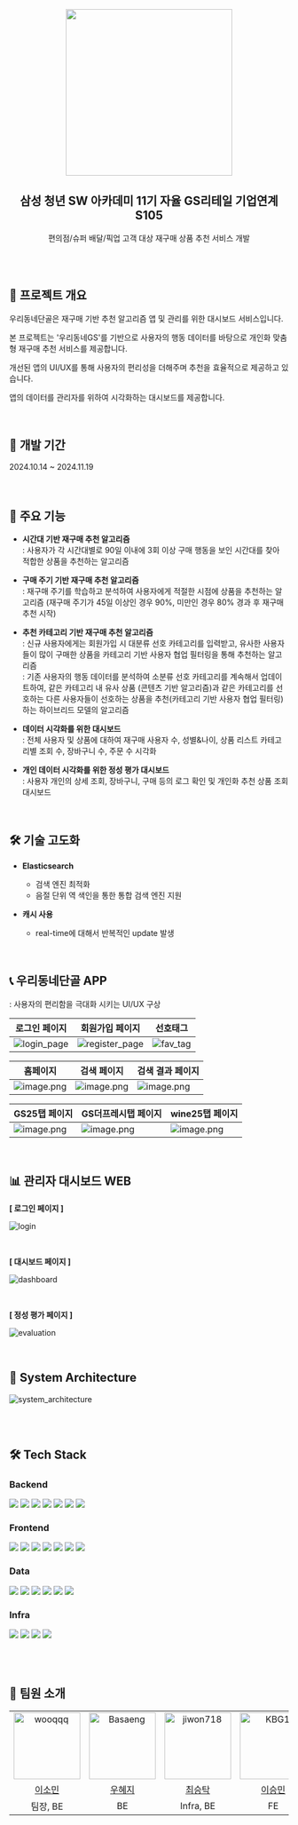 <div align="center">

<img width="300px" src="https://github.com/user-attachments/assets/679132d6-1ed9-4522-9d33-afbc5db6f868" />

<br>

<h2>삼성 청년 SW 아카데미 11기 자율 GS리테일 기업연계 S105</h2>

<p>
    편의점/슈퍼 배달/픽업 고객 대상 재구매 상품 추천 서비스 개발
</p>

<br/>
<br/>

</div>


<div>


## 🎈 프로젝트 개요

우리동네단골은 재구매 기반 추천 알고리즘 앱 및 관리를 위한 대시보드 서비스입니다.  

본 프로젝트는 '우리동네GS'를 기반으로 사용자의 행동 데이터를 바탕으로 개인화 맞춤형 재구매 추천 서비스를 제공합니다.    

개선된 앱의 UI/UX를 통해 사용자의 편리성을 더해주며 추천을 효율적으로 제공하고 있습니다.

앱의 데이터를 관리자를 위하여 시각화하는 대시보드를 제공합니다.

<br/>


<h2>📅 개발 기간</h2>
 2024.10.14 ~ 2024.11.19  
 
</div>


</div>

<br/>
<br/>

<!-- 기술 스택 -->



## 📌 주요 기능

- **시간대 기반 재구매 추천 알고리즘**  
: 사용자가 각 시간대별로 90일 이내에 3회 이상 구매 행동을 보인 시간대를 찾아 적합한 상품을 추천하는 알고리즘  

- **구매 주기 기반 재구매 추천 알고리즘**  
: 재구매 주기를 학습하고 분석하여 사용자에게 적절한 시점에 상품을 추천하는 알고리즘 (재구매 주기가 45일 이상인 경우 90%, 미만인 경우 80% 경과 후 재구매 추천 시작)  

- **추천 카테고리 기반 재구매 추천 알고리즘**  
: 신규 사용자에게는 회원가입 시 대분류 선호 카테고리를 입력받고, 유사한 사용자들이 많이 구매한 상품을 카테고리 기반 사용자 협업 필터링을 통해 추천하는 알고리즘  
: 기존 사용자의 행동 데이터를 분석하여 소분류 선호 카테고리를 계속해서 업데이트하여, 같은 카테고리 내 유사 상품 (콘텐츠 기반 알고리즘)과 같은 카테고리를 선호하는 다른 사용자들이 선호하는 상품을 추천(카테고리 기반 사용자 협업 필터링)하는 하이브리드 모델의 알고리즘  

- **데이터 시각화를 위한 대시보드**  
: 전체 사용자 및 상품에 대하여 재구매 사용자 수, 성별&나이, 상품 리스트 카테고리별 조회 수, 장바구니 수, 주문 수 시각화  

- **개인 데이터 시각화를 위한 정성 평가 대시보드**  
: 사용자 개인의 상세 조회, 장바구니, 구매 등의 로그 확인 및 개인화 추천 상품 조회 대시보드

<br/>

## 🛠 기술 고도화

- **Elasticsearch**

  - 검색 엔진 최적화
  - 음절 단위 역 색인을 통한 통합 검색 엔진 지원

- **캐시 사용**

  - real-time에 대해서 반복적인 update 발생

<br/>

## 📞 우리동네단골 APP
  
  : 사용자의 편리함을 극대화 시키는 UI/UX 구상

| 로그인 페이지                        | 회원가입 페이지                             | 선호태그                                |
| ------------------------------------ | ------------------------------------------- | --------------------------------------- |
| ![login_page](https://github.com/user-attachments/assets/5e552aec-1247-404f-93eb-9c90308a6654) | ![register_page](https://github.com/user-attachments/assets/be5e5b37-10d8-4c15-be3f-7136b398623d) | ![fav_tag](https://github.com/user-attachments/assets/a59fbf80-3e3f-45ca-8ac7-0cebfde81fee) |  

| 홈페이지                             | 검색 페이지                                 | 검색 결과 페이지                        |
| ------------------------------------ | ------------------------------------------- | --------------------------------------- |
| ![image.png](https://github.com/user-attachments/assets/4c163add-73d3-4412-a49c-663d29c65c70) | ![image.png](https://github.com/user-attachments/assets/d5870256-8b98-48e9-8781-63421d62cabd) | ![image.png](https://github.com/user-attachments/assets/94e28acc-01c7-403a-bf5e-874b31fc8b97) |  

| GS25탭 페이지                        | GS더프레시탭 페이지                         | wine25탭 페이지                         |
| ------------------------------------ | ------------------------------------------- | --------------------------------------- |
| ![image.png](https://github.com/user-attachments/assets/62fe115c-7c8a-488c-8083-c572a7aeefc9) | ![image.png](https://github.com/user-attachments/assets/0dd997c0-b07e-4cf4-b917-e944c5aea11d) | ![image.png](https://github.com/user-attachments/assets/3a78d98d-44e3-4303-9a59-d9f509c73cf3) |

<br/>

## 📊 관리자 대시보드 WEB

**[ 로그인 페이지 ]**  

![login](https://github.com/user-attachments/assets/8f9c6052-c56c-48ee-82ce-b82f9000a16d)

<br/>

**[ 대시보드 페이지 ]**  

![dashboard](https://github.com/user-attachments/assets/7d1003bb-7720-433e-a7d6-495d5a661e3f)

<br/>

**[ 정성 평가 페이지 ]**  

![evaluation](https://github.com/user-attachments/assets/a15c8a27-7d60-46f5-83b7-9a1779cf6e01)

<br/>


## 🐳 System Architecture

![system_architecture](https://github.com/user-attachments/assets/cacdc90c-d0d7-4c5f-8281-c0d89e65cfa5)

<br/>  
    
<br/>

  <h2>🛠 Tech Stack</h2>

<h3>Backend</h3>
<div>
    <img src="https://img.shields.io/badge/java-3578E5?style=for-the-badge&logo=java&logoColor=white" />
    <img src="https://img.shields.io/badge/springboot-6DB33F?style=for-the-badge&logo=springboot&logoColor=white" />
    <img src="https://img.shields.io/badge/jpa-FF7800?style=for-the-badge&logo=hibernate&logoColor=white" />
    <img src="https://img.shields.io/badge/spring%20security-6DB33F?style=for-the-badge&logo=springsecurity&logoColor=white" />
    <img src="https://img.shields.io/badge/firebase-DD2C00?style=for-the-badge&logo=firebase&logoColor=white" />
    <img src="https://img.shields.io/badge/python-3776AB?style=for-the-badge&logo=python&logoColor=white" />
    <img src="https://img.shields.io/badge/fastapi-009688?style=for-the-badge&logo=fastapi&logoColor=white" />
</div>
<h3>Frontend</h3>
<div>
    <img src="https://img.shields.io/badge/flutter-02569B?style=for-the-badge&logo=flutter&logoColor=white" />
    <img src="https://img.shields.io/badge/dart-0175C2?style=for-the-badge&logo=dart&logoColor=white" />
    <img src="https://img.shields.io/badge/React-0088CC?style=for-the-badge&logo=react&logoColor=white" />
    <img src="https://img.shields.io/badge/javascript-F7DF1E.svg?style=for-the-badge&logo=javascript&logoColor=white" />
    <img src="https://img.shields.io/badge/getX-8A2BE2?style=for-the-badge&logo=getx&logoColor=white">
    <img src="https://img.shields.io/badge/zustand-221E68?style=for-the-badge&logo=react&logoColor=white">
    <img src="https://img.shields.io/badge/CSS3-1572B6?style=for-the-badge&logo=CSS3&logoColor=white">
</div>
<h3>Data</h3>
<div>
    <img src="https://img.shields.io/badge/mysql-4479A1?style=for-the-badge&logo=mysql&logoColor=white" />
    <img src="https://img.shields.io/badge/mongodb-47A248?style=for-the-badge&logo=mongodb&logoColor=white" />
    <img src="https://img.shields.io/badge/redis-FF4438?style=for-the-badge&logo=redis&logoColor=white " />
    <img src="https://img.shields.io/badge/cassandra-1287B1?style=for-the-badge&logo=apache-cassandra&logoColor=white " />
    <img src="https://img.shields.io/badge/spark-E25A1C?style=for-the-badge&logo=apache-spark&logoColor=white " />
    <img src="https://img.shields.io/badge/elasticsearch-005571?style=for-the-badge&logo=elasticsearch&logoColor=white " />
</div>
<h3>Infra</h3>
<div>
    <img src="https://img.shields.io/badge/amazon%20ec2-FF9900?style=for-the-badge&logo=amazonec2&logoColor=white" />
    <img src="https://img.shields.io/badge/docker-2496ED?style=for-the-badge&logo=docker&logoColor=white" />
    <img src="https://img.shields.io/badge/jenkins-D24939?style=for-the-badge&logo=jenkins&logoColor=white" />
    <img src="https://img.shields.io/badge/nginx-009639?style=for-the-badge&logo=nginx&logoColor=white" />
</div>

<br/>
<br/>  
<br/>   


<div>
<h2>🧑‍ 팀원 소개</h2>

<div>
<table>
    <tr>
        <td align="center">
        <a href="https://github.com/sommnee">
          <img src="https://avatars.githubusercontent.com/sommnee" width="120px;" alt="wooqqq">
        </a>
      </td>
      <td align="center">
        <a href="https://github.com/wooqqq">
          <img src="https://avatars.githubusercontent.com/wooqqq" width="120px;" alt="Basaeng">
        </a>
      </td>
      <td align="center">
        <a href="https://github.com/player397">
          <img src="https://avatars.githubusercontent.com/player397" width="120px;" alt="jiwon718">
        </a>
      </td>
      <td align="center">
        <a href="https://github.com/seungminleeee">
          <img src="https://avatars.githubusercontent.com/seungminleeee" width="120px;" alt="KBG1">
        </a>
      </td>
      <td align="center">
        <a href="https://github.com/JinAyeong">
          <img src="https://avatars.githubusercontent.com/JinAyeong" width="120px;" alt="taessong">
        </a>
      </td>
      <td align="center">
        <a href="https://github.com/chajoyhoi">
          <img src="https://avatars.githubusercontent.com/chajoyhoi" width="120px;" alt="hhsssu">
        </a>
      </td>
  </tr>
  <tr>
    <td align="center">
      <a href="https://github.com/sommnee">
        이소민
      </a>
    </td>
    <td align="center">
      <a href="https://github.com/wooqqq">
        우혜지
      </a>
    </td>
    <td align="center">
      <a href="https://github.com/player397">
        최승탁
      </a>
    </td>
    <td align="center">
      <a href="https://github.com/seungminleeee">
        이승민
      </a>
    </td>
    <td align="center">
      <a href="https://github.com/JinAyeong">
        진아영
      </a>
    </td>
    <td align="center">
      <a href="https://github.com/chajoyhoi">
        차유림
      </a>
    </td>
  </tr>
  <tr>
    <td align="center">
        팀장, BE
    </td>
    <td align="center">
      BE
    </td>
    <td align="center">
      Infra, BE
    </td>
    <td align="center">
      FE
    </td>
    <td align="center">
      FE
    </td>
    <td align="center">
      FE
    </td>
  </tr>
</table>
</div>
